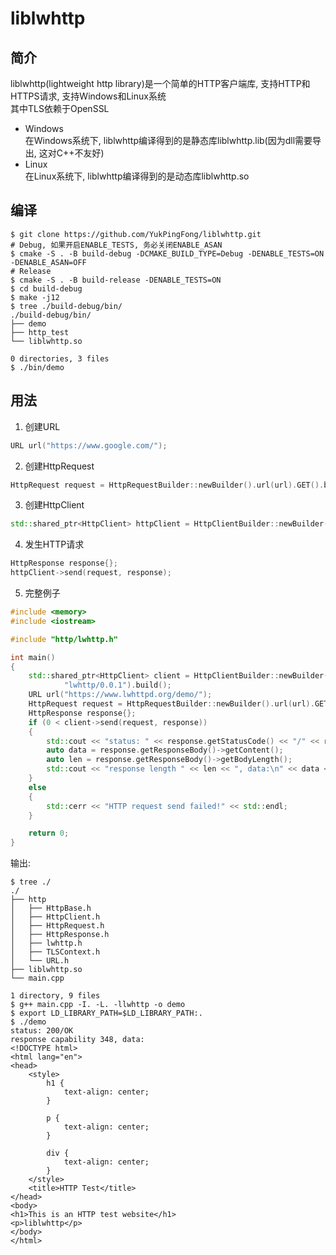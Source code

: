 # liblwhttp

## 简介

liblwhttp(lightweight http library)是一个简单的HTTP客户端库, 支持HTTP和HTTPS请求, 支持Windows和Linux系统  
其中TLS依赖于OpenSSL

- Windows  
  在Windows系统下, liblwhttp编译得到的是静态库liblwhttp.lib(因为dll需要导出, 这对C++不友好)
- Linux  
  在Linux系统下, liblwhttp编译得到的是动态库liblwhttp.so

## 编译

```shell
$ git clone https://github.com/YukPingFong/liblwhttp.git
# Debug, 如果开启ENABLE_TESTS, 务必关闭ENABLE_ASAN
$ cmake -S . -B build-debug -DCMAKE_BUILD_TYPE=Debug -DENABLE_TESTS=ON -DENABLE_ASAN=OFF
# Release
$ cmake -S . -B build-release -DENABLE_TESTS=ON
$ cd build-debug
$ make -j12
$ tree ./build-debug/bin/
./build-debug/bin/
├── demo
├── http_test
└── liblwhttp.so

0 directories, 3 files
$ ./bin/demo
```

## 用法

1. 创建URL

```c++
URL url("https://www.google.com/");
```

2. 创建HttpRequest

```c++
HttpRequest request = HttpRequestBuilder::newBuilder().url(url).GET().build();
```

3. 创建HttpClient

```c++
std::shared_ptr<HttpClient> httpClient = HttpClientBuilder::newBuilder().redirect(Redirect::NORMAL).userAgent("lwhttp/0.0.1").build();
```

4. 发生HTTP请求

```c++
HttpResponse response{};
httpClient->send(request, response);
```

5. 完整例子

```c++
#include <memory>
#include <iostream>

#include "http/lwhttp.h"

int main()
{
	std::shared_ptr<HttpClient> client = HttpClientBuilder::newBuilder().redirect(Redirect::NORMAL).userAgent(
			"lwhttp/0.0.1").build();
	URL url("https://www.lwhttpd.org/demo/");
	HttpRequest request = HttpRequestBuilder::newBuilder().url(url).GET().build();
	HttpResponse response{};
	if (0 < client->send(request, response))
	{
		std::cout << "status: " << response.getStatusCode() << "/" << response.getReason() << std::endl;
		auto data = response.getResponseBody()->getContent();
		auto len = response.getResponseBody()->getBodyLength();
		std::cout << "response length " << len << ", data:\n" << data << std::endl;
	}
	else
	{
		std::cerr << "HTTP request send failed!" << std::endl;
	}

	return 0;
}
```

输出:

```text
$ tree ./
./
├── http
│   ├── HttpBase.h
│   ├── HttpClient.h
│   ├── HttpRequest.h
│   ├── HttpResponse.h
│   ├── lwhttp.h
│   ├── TLSContext.h
│   └── URL.h
├── liblwhttp.so
└── main.cpp

1 directory, 9 files
$ g++ main.cpp -I. -L. -llwhttp -o demo
$ export LD_LIBRARY_PATH=$LD_LIBRARY_PATH:.
$ ./demo
status: 200/OK
response capability 348, data:
<!DOCTYPE html>
<html lang="en">
<head>
    <style>
        h1 {
            text-align: center;
        }

        p {
            text-align: center;
        }

        div {
            text-align: center;
        }
    </style>
    <title>HTTP Test</title>
</head>
<body>
<h1>This is an HTTP test website</h1>
<p>liblwhttp</p>
</body>
</html>
```